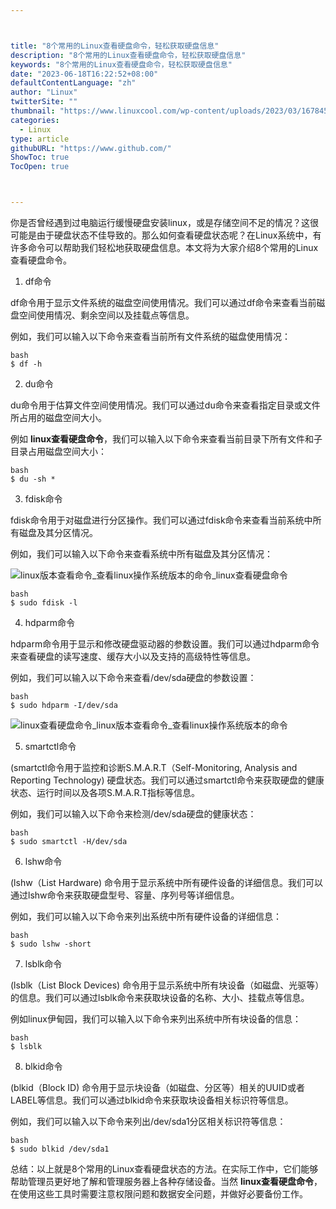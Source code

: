 ```yaml
---



title: "8个常用的Linux查看硬盘命令，轻松获取硬盘信息"
description: "8个常用的Linux查看硬盘命令，轻松获取硬盘信息"
keywords: "8个常用的Linux查看硬盘命令，轻松获取硬盘信息"
date: "2023-06-18T16:22:52+08:00"
defaultContentLanguage: "zh"
author: "Linux"
twitterSite: ""
thumbnail: "https://www.linuxcool.com/wp-content/uploads/2023/03/1678457334524_0.png"
categories:
  - Linux
type: article
githubURL: "https://www.github.com/"
ShowToc: true
TocOpen: true



---
```


你是否曾经遇到过电脑运行缓慢硬盘安装linux，或是存储空间不足的情况？这很可能是由于硬盘状态不佳导致的。那么如何查看硬盘状态呢？在Linux系统中，有许多命令可以帮助我们轻松地获取硬盘信息。本文将为大家介绍8个常用的Linux查看硬盘命令。

1. df命令

df命令用于显示文件系统的磁盘空间使用情况。我们可以通过df命令来查看当前磁盘空间使用情况、剩余空间以及挂载点等信息。

例如，我们可以输入以下命令来查看当前所有文件系统的磁盘使用情况：

```
bash
$ df -h
```

2. du命令

du命令用于估算文件空间使用情况。我们可以通过du命令来查看指定目录或文件所占用的磁盘空间大小。

例如 **linux查看硬盘命令**，我们可以输入以下命令来查看当前目录下所有文件和子目录占用磁盘空间大小：

```
bash
$ du -sh *
```

3. fdisk命令

fdisk命令用于对磁盘进行分区操作。我们可以通过fdisk命令来查看当前系统中所有磁盘及其分区情况。

例如，我们可以输入以下命令来查看系统中所有磁盘及其分区情况：

![linux版本查看命令_查看linux操作系统版本的命令_linux查看硬盘命令](https://www.linuxcool.com/wp-content/uploads/2023/03/1678457334524_0.png)

```
bash
$ sudo fdisk -l
```

4. hdparm命令

hdparm命令用于显示和修改硬盘驱动器的参数设置。我们可以通过hdparm命令来查看硬盘的读写速度、缓存大小以及支持的高级特性等信息。

例如，我们可以输入以下命令来查看/dev/sda硬盘的参数设置：

```
bash
$ sudo hdparm -I/dev/sda
```

![linux查看硬盘命令_linux版本查看命令_查看linux操作系统版本的命令](https://www.linuxcool.com/wp-content/uploads/2023/03/1678457334524_1.jpg)

5. smartctl命令

(smartctl命令用于监控和诊断S.M.A.R.T（Self-Monitoring, Analysis and Reporting Technology) 硬盘状态。我们可以通过smartctl命令来获取硬盘的健康状态、运行时间以及各项S.M.A.R.T指标等信息。

例如，我们可以输入以下命令来检测/dev/sda硬盘的健康状态：

```
bash
$ sudo smartctl -H/dev/sda
```

6. lshw命令

(lshw（List Hardware) 命令用于显示系统中所有硬件设备的详细信息。我们可以通过lshw命令来获取硬盘型号、容量、序列号等详细信息。

例如，我们可以输入以下命令来列出系统中所有硬件设备的详细信息：

```
bash
$ sudo lshw -short
```

7. lsblk命令

(lsblk（List Block Devices) 命令用于显示系统中所有块设备（如磁盘、光驱等）的信息。我们可以通过lsblk命令来获取块设备的名称、大小、挂载点等信息。

例如linux伊甸园，我们可以输入以下命令来列出系统中所有块设备的信息：

```
bash
$ lsblk
```

8. blkid命令

(blkid（Block ID) 命令用于显示块设备（如磁盘、分区等）相关的UUID或者LABEL等信息。我们可以通过blkid命令来获取块设备相关标识符等信息。

例如，我们可以输入以下命令来列出/dev/sda1分区相关标识符等信息：

```
bash
$ sudo blkid /dev/sda1
```

总结：以上就是8个常用的Linux查看硬盘状态的方法。在实际工作中，它们能够帮助管理员更好地了解和管理服务器上各种存储设备。当然 **linux查看硬盘命令**，在使用这些工具时需要注意权限问题和数据安全问题，并做好必要备份工作。